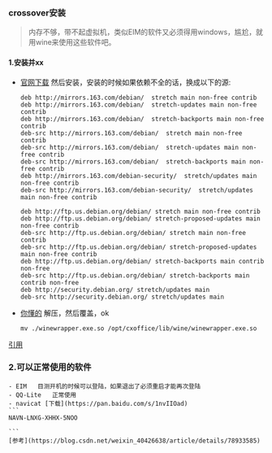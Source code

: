 ### crossover安装
> 内存不够，带不起虚拟机，类似EIM的软件又必须得用windows，尴尬，就用wine来使用这些软件吧。

#### 1.安装并xx
- [官网下载](http://www.crossoverchina.com/xiazai.html)
	然后安装，安装的时候如果依赖不全的话，换成以下的源:
	```
	deb http://mirrors.163.com/debian/  stretch main non-free contrib
	deb http://mirrors.163.com/debian/  stretch-updates main non-free contrib
	deb http://mirrors.163.com/debian/  stretch-backports main non-free contrib
	deb-src http://mirrors.163.com/debian/  stretch main non-free contrib
	deb-src http://mirrors.163.com/debian/  stretch-updates main non-free contrib
	deb-src http://mirrors.163.com/debian/  stretch-backports main non-free contrib
	deb http://mirrors.163.com/debian-security/  stretch/updates main non-free contrib
	deb-src http://mirrors.163.com/debian-security/  stretch/updates main non-free contrib

	deb http://ftp.us.debian.org/debian/ stretch main non-free contrib
	deb http://ftp.us.debian.org/debian/ stretch-proposed-updates main non-free contrib
	deb-src http://ftp.us.debian.org/debian/ stretch main non-free contrib
	deb-src http://ftp.us.debian.org/debian/ stretch-proposed-updates main non-free contrib
	deb http://ftp.us.debian.org/debian/ stretch-backports main contrib non-free
	deb-src http://ftp.us.debian.org/debian/ stretch-backports main contrib non-free
	deb http://security.debian.org/ stretch/updates main
	deb-src http://security.debian.org/ stretch/updates main
	```
- [你懂的](./CrossOver_Patch.zip)
	解压，然后覆盖，ok
	```
	mv ./winewrapper.exe.so /opt/cxoffice/lib/wine/winewrapper.exe.so
	```
[引用](https://www.k-xzy.xyz/archives/3287)

### 2.可以正常使用的软件
	- EIM	目测开机的时候可以登陆，如果退出了必须重启才能再次登陆
	- QQ-Lite	正常使用
	- navicat [下载](https://pan.baidu.com/s/1nvIIOad)
	```
	NAVN-LNXG-XHHX-5NOO

	```
	[参考](https://blog.csdn.net/weixin_40426638/article/details/78933585)
